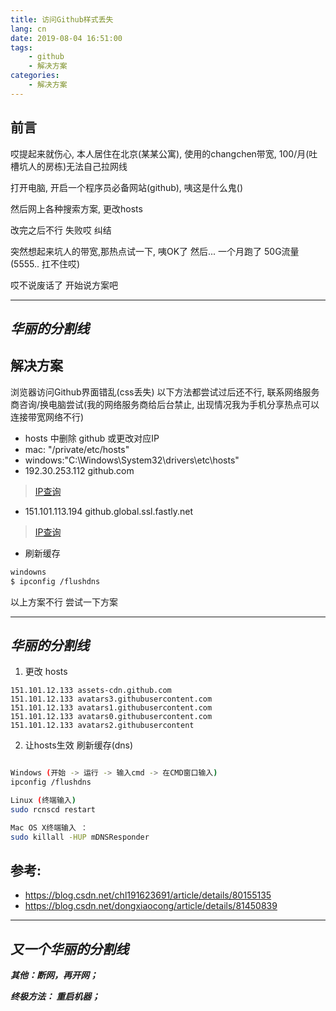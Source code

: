 ```yaml
---
title: 访问Github样式丢失
lang: cn
date: 2019-08-04 16:51:00
tags:
    - github
    - 解决方案
categories:
    - 解决方案
---
```



## 前言

哎提起来就伤心, 本人居住在北京(某某公寓), 使用的changchen带宽, 100/月(吐槽坑人的房栋)无法自己拉网线

打开电脑, 开启一个程序员必备网站(github), 咦这是什么鬼()

然后网上各种搜索方案, 更改hosts

改完之后不行 失败哎 纠结

突然想起来坑人的带宽,那热点试一下, 咦OK了  然后... 一个月跑了 50G流量 (5555.. 扛不住哎)

哎不说废话了 开始说方案吧

--- 
***华丽的分割线***
---



## 解决方案

浏览器访问Github界面错乱(css丢失)
以下方法都尝试过后还不行, 联系网络服务商咨询/换电脑尝试(我的网络服务商给后台禁止, 出现情况我为手机分享热点可以连接带宽网络不行)


- hosts 中删除 github 或更改对应IP
- mac: "/private/etc/hosts"
- windows:"C:\Windows\System32\drivers\etc\hosts"
- 192.30.253.112 github.com     
> [IP查询](http://github.com.ipaddress.com/ )
- 151.101.113.194 github.global.ssl.fastly.net     
> [IP查询](http://github.global.ssl.fastly.net.ipaddress.com/)

- 刷新缓存
``` bash
windowns
$ ipconfig /flushdns
```

以上方案不行 尝试一下方案

--- 
***华丽的分割线***
---


1. 更改 hosts
```
151.101.12.133 assets-cdn.github.com
151.101.12.133 avatars3.githubusercontent.com
151.101.12.133 avatars1.githubusercontent.com
151.101.12.133 avatars0.githubusercontent.com
151.101.12.133 avatars2.githubusercontent
```

2. 让hosts生效 刷新缓存(dns)
``` bash

Windows (开始 -> 运行 -> 输入cmd -> 在CMD窗口输入)
ipconfig /flushdns

Linux (终端输入)
sudo rcnscd restart

Mac OS X终端输入 ： 
sudo killall -HUP mDNSResponder
```

## 参考:
- https://blog.csdn.net/chl191623691/article/details/80155135
- https://blog.csdn.net/dongxiaocong/article/details/81450839


--- 
***又一个华丽的分割线***
---

***其他：断网，再开网；***

***终极方法： 重启机器；***
